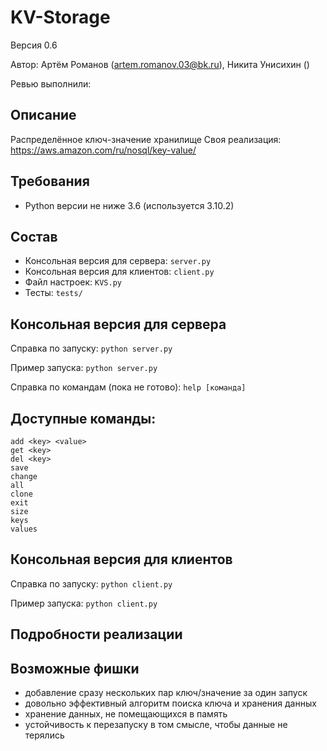# KV-Storage

Версия 0.6

Автор: Артём Романов (artem.romanov.03@bk.ru), Никита Унисихин ()

Ревью выполнили:

## Описание

Распределённое ключ-значение хранилище Своя реализация: https://aws.amazon.com/ru/nosql/key-value/

## Требования

* Python версии не ниже 3.6 (используется 3.10.2)

## Состав

* Консольная версия для сервера: `server.py`
* Консольная версия для клиентов: `client.py`
* Файл настроек: `KVS.py`
* Тесты: `tests/`

## Консольная версия для сервера

Справка по запуску: `python server.py`

Пример запуска: `python server.py`

Справка по командам (пока не готово): `help [команда]`

## Доступные команды:

    add <key> <value>
    get <key>
    del <key>
    save
    change
    all
    clone
    exit
    size
    keys
    values

## Консольная версия для клиентов

Справка по запуску: `python client.py`

Пример запуска: `python client.py`

## Подробности реализации

## Возможные фишки

- добавление сразу нескольких пар ключ/значение за один запуск
- довольно эффективный алгоритм поиска ключа и хранения данных
- хранение данных, не помещающихся в память
- устойчивость к перезапуску в том смысле, чтобы данные не терялись
